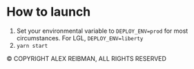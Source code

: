 # How to launch

1. Set your environmental variable to `DEPLOY_ENV=prod` for most circumstances. For LGL, `DEPLOY_ENV=liberty`
2. `yarn start`

© COPYRIGHT ALEX REIBMAN, ALL RIGHTS RESERVED
